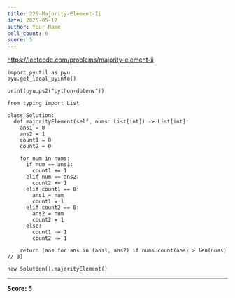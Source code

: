 ```yaml
---
title: 229-Majority-Element-Ii
date: 2025-05-17
author: Your Name
cell_count: 6
score: 5
---
```


https://leetcode.com/problems/majority-element-ii


```
import pyutil as pyu
pyu.get_local_pyinfo()
```


```
print(pyu.ps2("python-dotenv"))
```


```
from typing import List
```


```
class Solution:
  def majorityElement(self, nums: List[int]) -> List[int]:
    ans1 = 0
    ans2 = 1
    count1 = 0
    count2 = 0

    for num in nums:
      if num == ans1:
        count1 += 1
      elif num == ans2:
        count2 += 1
      elif count1 == 0:
        ans1 = num
        count1 = 1
      elif count2 == 0:
        ans2 = num
        count2 = 1
      else:
        count1 -= 1
        count2 -= 1

    return [ans for ans in (ans1, ans2) if nums.count(ans) > len(nums) // 3]
```


```
new Solution().majorityElement()
```


---
**Score: 5**